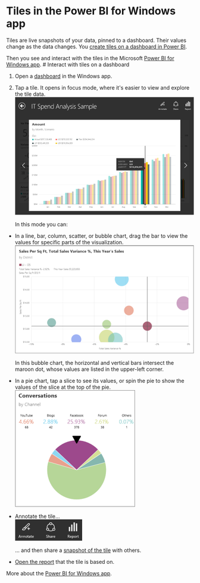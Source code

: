 ﻿<properties 
   pageTitle="Tiles in the Power BI for Windows app"
   description="Tiles in the Power BI for Windows app"
   services="powerbi" 
   documentationCenter="" 
   authors="maggiesMSFT" 
   manager="mblythe" 
   editor=""
   tags=""/>
 
<tags
   ms.service="powerbi"
   ms.devlang="NA"
   ms.topic="article"
   ms.tgt_pltfrm="NA"
   ms.workload="powerbi"
   ms.date="10/15/2015"
   ms.author="maggies"/>

# Tiles in the Power BI for Windows app  

Tiles are live snapshots of your data, pinned to a dashboard. Their values change as the data changes. You [create tiles on a dashboard in Power BI](powerbi-service-dashboard-tiles.md).

Then you see and interact with the tiles in the Microsoft [Power BI for Windows app](powerbi-service-windows-app-get-started.md). # Interact with tiles on a dashboard

1.  Open a [dashboard](powerbi-mobile-dashboards-in-the-windows-app.md) in the Windows app.

2.  Tap a tile. It opens in focus mode, where it's easier to view and explore the tile data.  
    ![](media/powerbi-mobile-tiles-in-the-windows-app/PBI_WinAppTileSM.png)

    In this mode you can:

-   In a line, bar, column, scatter, or bubble chart, drag the bar to view the values for specific parts of the visualization.   
    ![](media/powerbi-mobile-tiles-in-the-windows-app/PBI_WinAppTile.png)

    In this bubble chart, the horizontal and vertical bars intersect the maroon dot, whose values are listed in the upper-left corner.

-   In a pie chart, tap a slice to see its values, or spin the pie to show the values of the slice at the top of the pie.  
    ![](media/powerbi-mobile-tiles-in-the-windows-app/PBI_WinAppPie.png)

-   Annotate the tile...   
    ![](media/powerbi-mobile-tiles-in-the-windows-app/PBI_WinAppTileIcons.png)

    ... and then share a [snapshot of the tile](powerbi-mobile-annotate-and-share-a-snapshot-from-the-windows-app.md) with others.

-   [Open the report](powerbi-mobile-reports-in-the-windows-app.md) that the tile is based on.

More about the [Power BI for Windows app](powerbi-service-windows-app-get-started.md).
